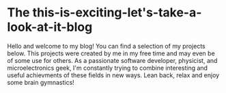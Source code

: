 # The this-is-exciting-let's-take-a-look-at-it-blog

Hello and welcome to my blog! You can find a selection of my projects below. This projects were created by me in my free time and may even be of some use for others.
As a passionate software developer, physicist, and microelectronics geek, I'm constantly trying to combine interesting and useful achievments of these fields in new ways. Lean back, relax and enjoy some brain gymnastics!
